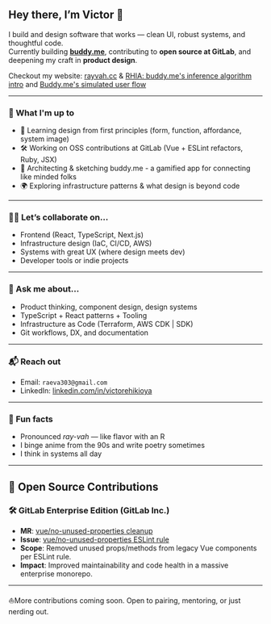 ## Hey there, I’m Victor 👋

I build and design software that works — clean UI, robust systems, and thoughtful code.  
Currently building [**buddy.me**](https://github.com/30Piraten/buddy-me), contributing to **open source at GitLab**, and deepening my craft in **product design**.

Checkout my website: [rayvah.cc](rayvah.cc) & 
[RHIA: buddy.me's inference algorithm intro](https://rayvah.cc/posts/rabbit-hole-interface-system.html) and 
[Buddy.me's simulated user flow](https://rayvah.cc/posts/rabbit-hole-inference-algorithm-user-flow.html) 

---

### 💼 What I'm up to
- 🧠 Learning design from first principles (form, function, affordance, system image)
- 🛠 Working on OSS contributions at GitLab (Vue + ESLint refactors, Ruby, JSX)
- 🚧 Architecting & sketching buddy.me - a gamified app for connecting like minded folks
- 🌍 Exploring infrastructure patterns & what design is beyond code

---

### 🧑‍💻 Let’s collaborate on...
- Frontend (React, TypeScript, Next.js)
- Infrastructure design (IaC, CI/CD, AWS)
- Systems with great UX (where design meets dev)
- Developer tools or indie projects

---

### 💬 Ask me about...
- Product thinking, component design, design systems  
- TypeScript + React patterns + Tooling  
- Infrastructure as Code (Terraform, AWS CDK | SDK)  
- Git workflows, DX, and documentation

---

### 📬 Reach out
- Email: `raeva303@gmail.com`
- LinkedIn: [linkedin.com/in/victorehikioya](https://linkedin.com/in/evictor3)

---

### 🤖 Fun facts
- Pronounced *ray-vah* — like flavor with an R  
- I binge anime from the 90s and write poetry sometimes  
- I think in systems all day 

---

## 🚀 Open Source Contributions

### 🛠 GitLab Enterprise Edition (GitLab Inc.)
- **MR**: [vue/no-unused-properties cleanup](https://gitlab.com/gitlab-org/gitlab/-/merge_requests/188081)
- **Issue**: [vue/no-unused-properties ESLint rule](https://gitlab.com/gitlab-org/gitlab/-/issues/525827)
- **Scope**: Removed unused props/methods from legacy Vue components per ESLint rule.
- **Impact**: Improved maintainability and code health in a massive enterprise monorepo.

---

⛵️More contributions coming soon. Open to pairing, mentoring, or just nerding out.
